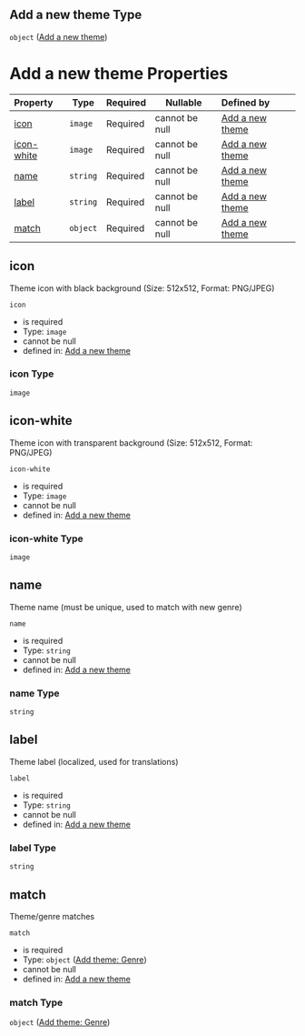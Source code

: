 ## Add a new theme Type

`object` ([Add a new theme](add-theme.md))

# Add a new theme Properties

| Property                  | Type     | Required | Nullable       | Defined by                                                                                    |
| :------------------------ | -------- | -------- | -------------- | :-------------------------------------------------------------------------------------------- |
| [icon](#icon)             | `image`  | Required | cannot be null | [Add a new theme](add-theme-properties-icon.md "add-theme.json#/properties/icon")             |
| [icon-white](#icon-white) | `image`  | Required | cannot be null | [Add a new theme](add-theme-properties-icon-white.md "add-theme.json#/properties/icon-white") |
| [name](#name)             | `string` | Required | cannot be null | [Add a new theme](add-theme-properties-name.md "add-theme.json#/properties/name")             |
| [label](#label)           | `string` | Required | cannot be null | [Add a new theme](add-theme-properties-label.md "add-theme.json#/properties/label")           |
| [match](#match)           | `object` | Required | cannot be null | [Add a new theme](add-theme-properties-add-theme-genre.md "add-theme.json#/properties/match") |

## icon

Theme icon with black background (Size: 512x512, Format: PNG/JPEG)


`icon`

-   is required
-   Type: `image`
-   cannot be null
-   defined in: [Add a new theme](add-theme-properties-icon.md "add-theme.json#/properties/icon")

### icon Type

`image`

## icon-white

Theme icon with transparent background (Size: 512x512, Format: PNG/JPEG)


`icon-white`

-   is required
-   Type: `image`
-   cannot be null
-   defined in: [Add a new theme](add-theme-properties-icon-white.md "add-theme.json#/properties/icon-white")

### icon-white Type

`image`

## name

Theme name (must be unique, used to match with new genre)


`name`

-   is required
-   Type: `string`
-   cannot be null
-   defined in: [Add a new theme](add-theme-properties-name.md "add-theme.json#/properties/name")

### name Type

`string`

## label

Theme label (localized, used for translations)


`label`

-   is required
-   Type: `string`
-   cannot be null
-   defined in: [Add a new theme](add-theme-properties-label.md "add-theme.json#/properties/label")

### label Type

`string`

## match

Theme/genre matches


`match`

-   is required
-   Type: `object` ([Add theme: Genre](add-theme-properties-add-theme-genre.md))
-   cannot be null
-   defined in: [Add a new theme](add-theme-properties-add-theme-genre.md "add-theme.json#/properties/match")

### match Type

`object` ([Add theme: Genre](add-theme-properties-add-theme-genre.md))
